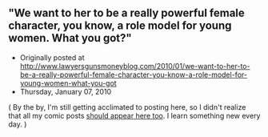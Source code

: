 ## "We want to her to be a really powerful female character, you know, a role model for young women. What you got?"

 * Originally posted at http://www.lawyersgunsmoneyblog.com/2010/01/we-want-to-her-to-be-a-really-powerful-female-character-you-know-a-role-model-for-young-women-what-you-got
 * Thursday, January 07, 2010

(
By the by, I'm still getting acclimated to posting here, so I didn't realize that all my comic posts [should appear here too](http://acephalous.typepad.com/acephalous/2010/01/we-want-to-her-to-be-a-really-powerful-female-character-you-know-a-role-model-for-young-women-what-y.html?cid=6a00d8341c2df453ef0120a7af220c970b#comment-6a00d8341c2df453ef0120a7af220c970b).  I learn something new every day.
)
  
